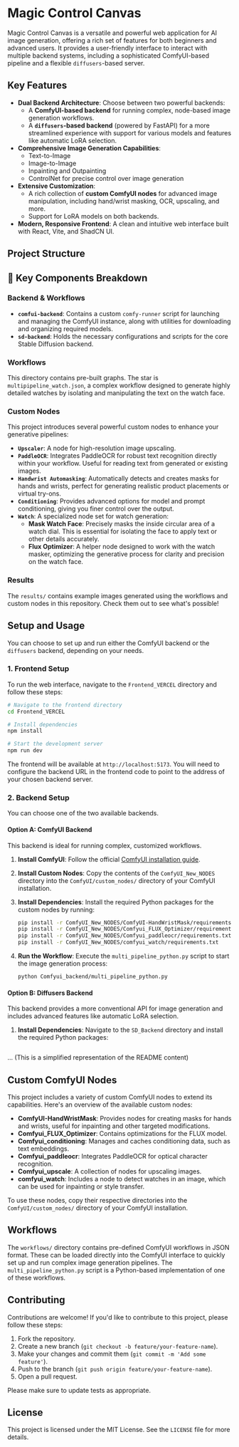 # Magic Control Canvas

Magic Control Canvas is a versatile and powerful web application for AI image generation, offering a rich set of features for both beginners and advanced users. It provides a user-friendly interface to interact with multiple backend systems, including a sophisticated ComfyUI-based pipeline and a flexible `diffusers`-based server.

## Key Features

-   **Dual Backend Architecture**: Choose between two powerful backends:
    -   A **ComfyUI-based backend** for running complex, node-based image generation workflows.
    -   A **`diffusers`-based backend** (powered by FastAPI) for a more streamlined experience with support for various models and features like automatic LoRA selection.
-   **Comprehensive Image Generation Capabilities**:
    -   Text-to-Image
    -   Image-to-Image
    -   Inpainting and Outpainting
    -   ControlNet for precise control over image generation
-   **Extensive Customization**:
    -   A rich collection of **custom ComfyUI nodes** for advanced image manipulation, including hand/wrist masking, OCR, upscaling, and more.
    -   Support for LoRA models on both backends.
-   **Modern, Responsive Frontend**: A clean and intuitive web interface built with React, Vite, and ShadCN UI.

## Project Structure

## 🧩 Key Components Breakdown

### Backend & Workflows

* **`comfui-backend`**: Contains a custom `comfy-runner` script for launching and managing the ComfyUI instance, along with utilities for downloading and organizing required models.
* **`sd-backend`**: Holds the necessary configurations and scripts for the core Stable Diffusion backend.
  
### Workflows

This directory contains pre-built graphs. The star is `multipipeline_watch.json`, a complex workflow designed to generate highly detailed watches by isolating and manipulating the text on the watch face.

### Custom Nodes

This project introduces several powerful custom nodes to enhance your generative pipelines:

* **`Upscaler`**: A node for high-resolution image upscaling.
* **`PaddleOCR`**: Integrates PaddleOCR for robust text recognition directly within your workflow. Useful for reading text from generated or existing images.
* **`Handwrist Automasking`**: Automatically detects and creates masks for hands and wrists, perfect for generating realistic product placements or virtual try-ons.
* **`Conditioning`**: Provides advanced options for model and prompt conditioning, giving you finer control over the output.
* **`Watch`**: A specialized node set for watch generation:
    * **Mask Watch Face**: Precisely masks the inside circular area of a watch dial. This is essential for isolating the face to apply text or other details accurately.
    * **Flux Optimizer**: A helper node designed to work with the watch masker, optimizing the generative process for clarity and precision on the watch face.

### Results

The `results/` contains example images generated using the workflows and custom nodes in this repository. Check them out to see what's possible!

## Setup and Usage

You can choose to set up and run either the ComfyUI backend or the `diffusers` backend, depending on your needs.

### 1. Frontend Setup

To run the web interface, navigate to the `Frontend_VERCEL` directory and follow these steps:

```sh
# Navigate to the frontend directory
cd Frontend_VERCEL

# Install dependencies
npm install

# Start the development server
npm run dev
```

The frontend will be available at `http://localhost:5173`. You will need to configure the backend URL in the frontend code to point to the address of your chosen backend server.

### 2. Backend Setup

You can choose one of the two available backends.

#### Option A: ComfyUI Backend

This backend is ideal for running complex, customized workflows.

1.  **Install ComfyUI**: Follow the official [ComfyUI installation guide](https://github.com/comfyanonymous/ComfyUI#installing).

2.  **Install Custom Nodes**: Copy the contents of the `ComfyUI_New_NODES` directory into the `ComfyUI/custom_nodes/` directory of your ComfyUI installation.

3.  **Install Dependencies**: Install the required Python packages for the custom nodes by running:
    ```sh
    pip install -r ComfyUI_New_NODES/ComfyUI-HandWristMask/requirements.txt
    pip install -r ComfyUI_New_NODES/Comfyui_FLUX_Optimizer/requirements.txt
    pip install -r ComfyUI_New_NODES/Comfyui_paddleocr/requirements.txt
    pip install -r ComfyUI_New_NODES/comfyui_watch/requirements.txt
    ```

4.  **Run the Workflow**: Execute the `multi_pipeline_python.py` script to start the image generation process:
    ```sh
    python Comfyui_backend/multi_pipeline_python.py
    ```

#### Option B: Diffusers Backend

This backend provides a more conventional API for image generation and includes advanced features like automatic LoRA selection.

1.  **Install Dependencies**: Navigate to the `SD_Backend` directory and install the required Python packages:
    ```sh
... (This is a simplified representation of the README content)

## Custom ComfyUI Nodes

This project includes a variety of custom ComfyUI nodes to extend its capabilities. Here's an overview of the available custom nodes:

-   **ComfyUI-HandWristMask**: Provides nodes for creating masks for hands and wrists, useful for inpainting and other targeted modifications.
-   **Comfyui_FLUX_Optimizer**: Contains optimizations for the FLUX model.
-   **Comfyui_conditioning**: Manages and caches conditioning data, such as text embeddings.
-   **Comfyui_paddleocr**: Integrates PaddleOCR for optical character recognition.
-   **Comfyui_upscale**: A collection of nodes for upscaling images.
-   **comfyui_watch**: Includes a node to detect watches in an image, which can be used for inpainting or style transfer.

To use these nodes, copy their respective directories into the `ComfyUI/custom_nodes/` directory of your ComfyUI installation.

## Workflows

The `workflows/` directory contains pre-defined ComfyUI workflows in JSON format. These can be loaded directly into the ComfyUI interface to quickly set up and run complex image generation pipelines. The `multi_pipeline_python.py` script is a Python-based implementation of one of these workflows.

## Contributing

Contributions are welcome! If you'd like to contribute to this project, please follow these steps:

1.  Fork the repository.
2.  Create a new branch (`git checkout -b feature/your-feature-name`).
3.  Make your changes and commit them (`git commit -m 'Add some feature'`).
4.  Push to the branch (`git push origin feature/your-feature-name`).
5.  Open a pull request.

Please make sure to update tests as appropriate.

## License

This project is licensed under the MIT License. See the `LICENSE` file for more details.
